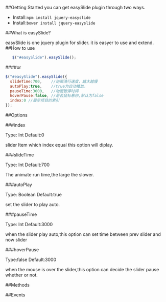 ##Getting Started
you can get easySlide plugin through two ways.
- Install:`npm install jquery-easyslide`
- Install:`bower install jquery-easyslide`

##What is easySlide?

easySlide is one jquery plugin for slider. it is easyer to use and extend.
##How to use
```javascript
   $("#easySlide").easySlide();
```

####or 
```javascript
$("#easySlide").easySlide({
  slideTime:700,	//动画滑行速度，越大越慢
  autoPlay:true,	//true为自动播放，
  pauseTime:3000,	//动画暂停时间
  hoverPause:false, //是否鼠标悬停,默认为false
  index:0 //展示项目的索引
});
```
##Options

###index

Type: Int Default:0

slider Item  which index equal this option  will diplay.

###slideTime

Type: Int Default:700

The animate run time,the large the slower.

###autoPlay

Type: Boolean Default:true

set the slider  to play auto.

###pauseTime

Type: Int Default:3000

when the slider play auto,this option can set time between prev slider and now slider

###hoverPause

Type:false Default:3000

when the mouse is over the slider,this option can decide the slider pause whether or not.

##Methods

##Events
